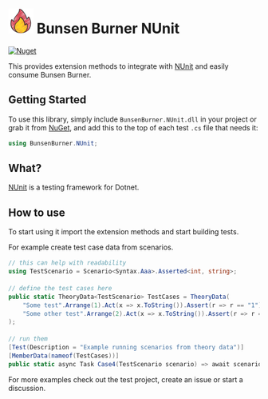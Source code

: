 # ![](https://raw.githubusercontent.com/bmazzarol/Bunsen-Burner/main/fire-icon-small.png) Bunsen Burner NUnit

[![Nuget](https://img.shields.io/nuget/v/BunsenBurner.NUnit)](https://www.nuget.org/packages/BunsenBurner.NUnit/)

This provides extension methods to
integrate with [NUnit](https://github.com/nunit/nunit) and easily consume
Bunsen Burner.

## Getting Started

To use this library, simply include `BunsenBurner.NUnit.dll` in your
project
or grab
it from [NuGet](https://www.nuget.org/packages/BunsenBurner.NUnit/), and
add this to the top of each test `.cs` file
that needs it:

```C#
using BunsenBurner.NUnit;
```

## What?

[NUnit](https://github.com/nunit/nunit) is a testing framework for Dotnet.

## How to use

To start using it import the extension methods and start building tests.

For example create test case data from scenarios.

```c#
// this can help with readability
using TestScenario = Scenario<Syntax.Aaa>.Asserted<int, string>;

// define the test cases here
public static TheoryData<TestScenario> TestCases = TheoryData(
    "Some test".Arrange(1).Act(x => x.ToString()).Assert(r => r == "1"),
    "Some other test".Arrange(2).Act(x => x.ToString()).Assert(r => r == "2")
);

// run them
[Test(Description = "Example running scenarios from theory data")]
[MemberData(nameof(TestCases))]
public static async Task Case4(TestScenario scenario) => await scenario;
```

For more examples check out the test project, create an issue or start a
discussion.

